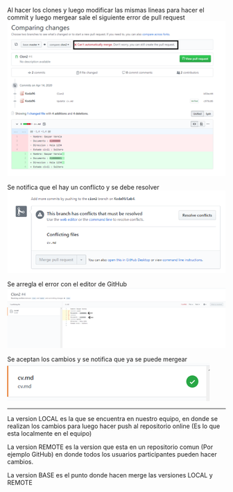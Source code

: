 Al hacer los clones y luego modificar las mismas lineas para hacer el commit y luego mergear sale el siguiente error de pull request  
![Conflicto](Imagenes/Screenshot_1.png)

Se notifica que el hay un conflicto y se debe resolver
![Conflicto2](Imagenes/Screenshot_2.png)

Se arregla el error con el editor de GitHub
![Conflicto3](Imagenes/Screenshot_3.png)

Se aceptan los cambios y se notifica que ya se puede mergear  
![Conflicto4](Imagenes/Screenshot_4.png)

---

La version LOCAL es la que se encuentra en nuestro equipo, en donde se realizan los cambios para luego hacer push al repositorio online (Es lo que esta localmente en el equipo)  

La version REMOTE es la version que esta en un repositorio comun (Por ejemplo GitHub) en donde todos los usuarios participantes pueden hacer cambios.  

La version BASE es el punto donde hacen merge las versiones LOCAL y REMOTE 
